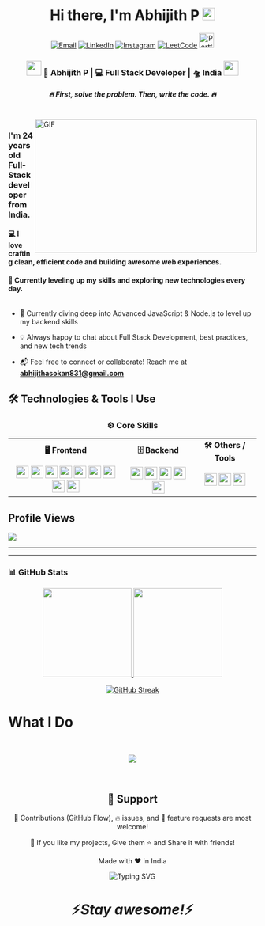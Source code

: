 <div align="center">
   <h1>Hi there, I'm    Abhijith P  <img src="https://media.giphy.com/media/hvRJCLFzcasrR4ia7z/giphy.gif" width="25px"> </h1>
   
   

</div>

<p align="center">
    <a href="mailto:abhijithasokan831@gmail.com"><img src="https://img.shields.io/badge/Email-D14836?style=for-the-badge&logo=gmail&logoColor=white" alt="Email"/></a>
    <a href="https://www.linkedin.com/in/abhijith-p-0605ab259/"><img src="https://img.shields.io/badge/LinkedIn-0A66C2?style=for-the-badge&logo=linkedin&logoColor=white" alt="LinkedIn"/></a>
    <a href="https://www.instagram.com/abhi_jith_p831/"><img src="https://img.shields.io/badge/Instagram-E4405F?style=for-the-badge&logo=instagram&logoColor=white" alt="Instagram"/></a>
    <a href="https://leetcode.com/u/Abhijith831/"><img src="https://img.shields.io/badge/LeetCode-FFA116?style=for-the-badge&logo=leetcode&logoColor=black" alt="LeetCode"/></a>


<a href="https://port-folio-1-five.vercel.app/">
  <img height="30" src="https://img.icons8.com/color/48/suitcase.png" alt="Portfolio icon" />
</a>

</p>




<div align="center">
<h3><img src="https://media.giphy.com/media/WUlplcMpOCEmTGBtBW/giphy.gif" width="30"> 🙎 Abhijith P | 💻 Full Stack Developer | 🛸 India <img src="https://media.giphy.com/media/WUlplcMpOCEmTGBtBW/giphy.gif" width="30"></h3>
</div>



<p align="center">


 </p>
 
<h5 align="center">
  <i>🔥 First, solve the problem. Then, write the code. 🔥</i>
</h5>

 
 
<br />
<img align="right" height="270px" width="450px" alt="GIF" src="https://media.giphy.com/media/v1.Y2lkPTc5MGI3NjExZndpb2wyOHdvMnNpdndzOHVpZ2E2b3JjanhxMzg0MG9pM3NqeDNubiZlcD12MV9naWZzX3NlYXJjaCZjdD1n/L1R1tvI9svkIWwpVYr/giphy.gif" />
<p align="center">
  <h3> I'm 24 years old Full-Stack developer from India.</h3>
   <h4>💻 I love crafting clean, efficient code and building awesome web experiences.</h4>
  <h4>🚀 Currently leveling up my skills and exploring new technologies every day.</h4>
</p>







<p align="left"> <a href="https://twitter.com/" target="blank"><img src="https://img.shields.io/twitter/follow/?logo=twitter&style=for-the-badge" alt="" /></a> </p>



- 🚀 Currently diving deep into Advanced JavaScript & Node.js to level up my backend skills

- 💡 Always happy to chat about Full Stack Development, best practices, and new tech trends

- 📬 Feel free to connect or collaborate! Reach me at **abhijithasokan831@gmail.com**


## 🛠 Technologies & Tools I Use



    
   
<h3 align="center">⚙️ Core Skills</h3>

<table align="center">
  <tr>
    <td align="center"><strong>🖥️ Frontend</strong></td>
    <td align="center"><strong>🗄️ Backend</strong></td>
    <td align="center"><strong>🛠️ Others / Tools</strong></td>
  </tr>
  <tr>
    <td align="center">
      <img src="https://img.shields.io/badge/HTML5-282C34?logo=html5&logoColor=E34F26" height="25" />
      <img src="https://img.shields.io/badge/CSS3-282C34?logo=css3&logoColor=1572B6" height="25" />
      <img src="https://img.shields.io/badge/JavaScript-282C34?logo=javascript&logoColor=F7DF1E" height="25" />
      <img src="https://img.shields.io/badge/TypeScript-282C34?logo=typescript&logoColor=3178C6" height="25" />
      <img src="https://img.shields.io/badge/React-282C34?logo=react&logoColor=61DAFB" height="25" />
      <img src="https://img.shields.io/badge/Redux-282C34?logo=redux&logoColor=764ABC" height="25" />
      <img src="https://img.shields.io/badge/Bootstrap-282C34?logo=bootstrap&logoColor=7952B3" height="25" />
      <img src="https://img.shields.io/badge/Tailwind%20CSS-282C34?logo=tailwind-css&logoColor=38B2AC" height="25" />
      <img src="https://img.shields.io/badge/Styled%20Components-282C34?logo=styled-components&logoColor=DB7093" height="25" />
    </td>

   <td align="center">
      <img src="https://img.shields.io/badge/Node.js-282C34?logo=node.js&logoColor=339933" height="25" />
      <img src="https://img.shields.io/badge/Express.js-282C34?logo=express&logoColor=FFFFFF" height="25" />
      <img src="https://img.shields.io/badge/MongoDB-282C34?logo=mongodb&logoColor=47A248" height="25" />
      <img src="https://img.shields.io/badge/Firebase-282C34?logo=firebase&logoColor=FFCA28" height="25" />
      <img src="https://img.shields.io/badge/PostgreSQL-282C34?logo=postgresql&logoColor=336791" height="25" />
    </td>

   <td align="center">
      <img src="https://img.shields.io/badge/Git-282C34?logo=git&logoColor=F05032" height="25" />
      <img src="https://img.shields.io/badge/VS%20Code-282C34?logo=visual-studio-code&logoColor=007ACC" height="25" />
      <img src="https://img.shields.io/badge/AWS-282C34?logo=amazonaws&logoColor=FF9900" height="25" />
    </td>
  </tr>
</table>




<h2 align="left">Profile Views</h2>
<img src="https://profile-counter.glitch.me/abijith-831/count.svg" />

---

---

### 📊 GitHub Stats  

<p align="center">
  <a href="https://github.com/abijith-831">
    <img height="180em" src="https://github-readme-stats.vercel.app/api?username=abijith-831&show_icons=true&theme=radical&include_all_commits=true&count_private=true" />
    <img height="180em" src="https://github-readme-stats.vercel.app/api/top-langs/?username=abijith-831&layout=compact&langs_count=8&theme=radical" />
     
  </a>
  
   
</p>

<p align="center">
  <a href="https://git.io/streak-stats">
    <img src="https://github-readme-streak-stats.herokuapp.com?user=abijith-831&theme=radical" alt="GitHub Streak" />
  </a>
</p>





 ### <h1><b>What I Do</b></h1>


<br />

   <p align="center">
      <img src="https://media.giphy.com/media/qgQUggAC3Pfv687qPC/giphy.gif" />
    </p>
    
   

   
   <br />
   
   <h2 align="center">🤝 Support</h2>
   
   <p align="center">🎀 Contributions (GitHub Flow), 🔥 issues, and 🥮 feature requests are most welcome!</p>
   
   <p align="center">💙 If you like my projects, Give them ⭐ and Share it with friends!</p>
   </p>
   <p align="center">Made with ❤️ in India</p>

<p align="center">
  <img src="https://readme-typing-svg.demolab.com?font=Fira+Code&size=24&pause=1000&color=F7F7F7&center=true&vCenter=true&width=435&lines=Thanks+for+visiting!;Happy+Coding!;See+you+soon!" alt="Typing SVG" />
</p>


<h1 align='center'>⚡️<i>Stay awesome!</i>⚡️</h1>


